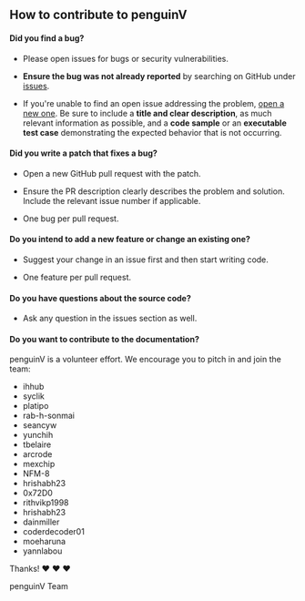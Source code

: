 ## How to contribute to penguinV

#### **Did you find a bug?**

* Please open issues for bugs or security vulnerabilities.

* **Ensure the bug was not already reported** by searching on GitHub under [issues](https://github.com/ihhub/penguinV/issues).

* If you're unable to find an open issue addressing the problem, [open a new one](https://github.com/ihhub/penguinV/issues/new). Be sure to include a **title and clear description**, as much relevant information as possible, and a **code sample** or an **executable test case** demonstrating the expected behavior that is not occurring.

#### **Did you write a patch that fixes a bug?**

* Open a new GitHub pull request with the patch.

* Ensure the PR description clearly describes the problem and solution. Include the relevant issue number if applicable.

* One bug per pull request. 

#### **Do you intend to add a new feature or change an existing one?**

* Suggest your change in an issue first and then start writing code.

* One feature per pull request. 

#### **Do you have questions about the source code?**

* Ask any question in the issues section as well. 

#### **Do you want to contribute to the documentation?**

penguinV is a volunteer effort. We encourage you to pitch in and join the team:

* ihhub
* syclik
* platipo
* rab-h-sonmai
* seancyw
* yunchih
* tbelaire
* arcrode
* mexchip
* NFM-8
* hrishabh23
* 0x72D0
* rithvikp1998
* hrishabh23
* dainmiller
* coderdecoder01
* moeharuna
* yannlabou

Thanks! :heart: :heart: :heart:

penguinV Team
